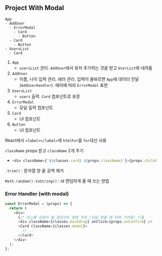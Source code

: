 ## Project With Modal

```
App
- AddUser
  - ErrorModal
    - Card
      - Button
  - Card
    - Button
- UsersList
  - Card
```

1. `App`
   - `usersList` 관리. `AddUser`에서 유저 추가하는 것을 받고 `UserList`에 내려줌
2. `AddUser`
   - 이름, 나이 입력 관리. 에러 관리. 입력이 올바르면 `App`에 데이터 전달(`AddUserHandler`). 에러에 따라 `ErrorModal` 표현
3. `UsersList`
   - `users` 출력. `Card` 컴포넌트로 포장
4. `ErrorModal`
   - 모달 출력 컴포넌트
5. `Card`
   - UI 컴포넌트
6. `Button`
   - UI 컴포넌트



React에서 `<label></label>`에 `htmlFor`를 `for`대신 사용

`className` props 받고 `className` 2개 주기

- ```javascript
  <div className={`${classes.card} ${props.className}`}>{props.children}</div>
  ```



`.trim()` : 문자열 양 끝 공백 제거

`Math.random().toString()` : id 랜덤하게 줄 때 쓰는 방법



### Error Handler (with modal)

```javascript
const ErrorModal = (props) => {
  return (
    <div>
      {/* div를 모달이 될 컴포넌트 앞에 작성 (모달 떴을 때 뒤에 가려줌) */}
      <div className={classes.backdrop} onClick={props.onConfirm} />
      <Card className={classes.modal}>
        // ..
      </Card>
    </div>
  );
};
```

